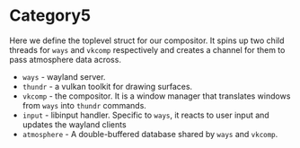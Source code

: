 # Category5

Here we define the toplevel struct for our compositor. It spins up two
child threads for `ways` and `vkcomp` respectively and creates a
channel for them to pass atmosphere data across.

* `ways` - wayland server.
* `thundr` - a vulkan toolkit for drawing surfaces.
* `vkcomp` - the compositor. It is a window manager that translates
  windows from `ways` into `thundr` commands.
* `input` - libinput handler. Specific to `ways`, it reacts to user
  input and updates the wayland clients
* `atmosphere` - A double-buffered database shared by `ways` and `vkcomp`.
